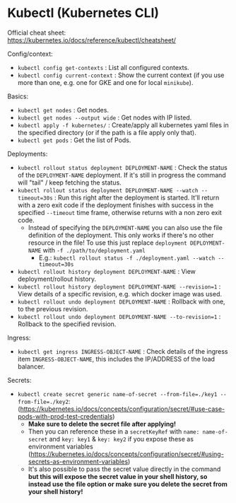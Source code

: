 # Kubectl (Kubernetes CLI)

Official cheat sheet: https://kubernetes.io/docs/reference/kubectl/cheatsheet/

Config/context:

- `kubectl config get-contexts` : List all configured contexts.
- `kubectl config current-context` : Show the current context (if you use more than one, e.g. one for GKE and one for local `minikube`).

Basics:

- `kubectl get nodes` : Get nodes.
- `kubectl get nodes --output wide` : Get nodes with IP listed.
- `kubectl apply -f kubernetes/` : Create/apply all kubernetes yaml files in the specified directory (or if the path is a file apply only that).
- `kubectl get pods` : Get the list of Pods.

Deployments:

- `kubectl rollout status deployment DEPLOYMENT-NAME` : Check the status of the `DEPLOYMENT-NAME` deployment. If it's still in progress the command will "tail" / keep fetching the status.
- `kubectl rollout status deployment DEPLOYMENT-NAME --watch --timeout=30s` : Run this right after the deployment is started. It'll return with a zero exit code if the deployment finishes with success in the specified `--timeout` time frame, otherwise returns with a non zero exit code.
  - Instead of specifying the `DEPLOYMENT-NAME` you can also use the file definition of the deployment. This only works if there's no other resource in the file! To use this just replace `deployment DEPLOYMENT-NAME` with `-f ./path/to/deployment.yaml`
    - E.g.: `kubectl rollout status -f ./deployment.yaml --watch --timeout=30s`
- `kubectl rollout history deployment DEPLOYMENT-NAME` : View deployment/rollout history.
- `kubectl rollout history deployment DEPLOYMENT-NAME --revision=1` : View details of a specific revision, e.g. which docker image was used.
- `kubectl rollout undo deployment DEPLOYMENT-NAME` : Rollback with one, to the previous revision.
- `kubectl rollout undo deployment DEPLOYMENT-NAME --to-revision=1` : Rollback to the specified revision.

Ingress:

- `kubectl get ingress INGRESS-OBJECT-NAME` : Check details of the ingress item `INGRESS-OBJECT-NAME`, this includes the IP/ADDRESS of the load balancer.

Secrets:

- `kubectl create secret generic name-of-secret --from-file=./key1 --from-file=./key2`: (https://kubernetes.io/docs/concepts/configuration/secret/#use-case-pods-with-prod-test-credentials)
  - **Make sure to delete the secret file after applying!**
  - Then you can reference these in a `secretKeyRef` with `name: name-of-secret` and `key: key1` & `key: key2` if you expose these as environment variables (https://kubernetes.io/docs/concepts/configuration/secret/#using-secrets-as-environment-variables)
  - It's also possible to pass the secret value directly in the command **but this will expose the secret value in your shell history, so instead use the file option or make sure you delete the secret from your shell history!**
